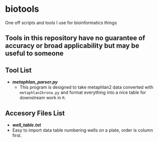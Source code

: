 # biotools
One off scripts and tools I use for bioinformatics things

## Tools in this repository have no guarantee of accuracy or broad applicability but may be useful to someone

## Tool List

* ***metaphlan_parser.py***
  * This program is designed to take metaphlan2 data converted with `metaphlan2krona.py` and format everything into a nice table for downstream work in `R`.


## Accesory Files List

* ***well_table.txt***
 * Easy to import data table numbering wells on a plate, order is column first.
